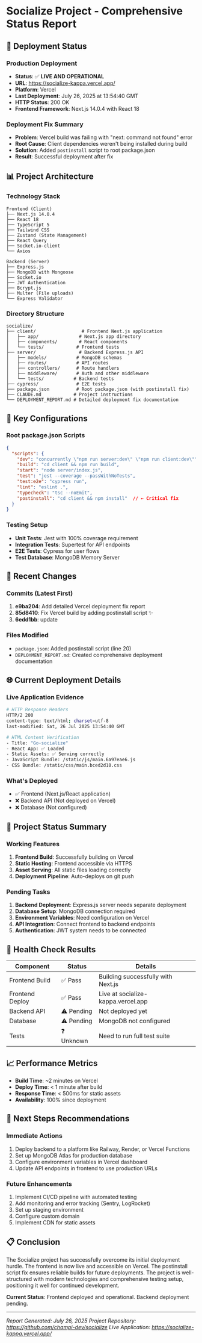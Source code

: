 # Socialize Project - Comprehensive Status Report

## 🚀 Deployment Status

### Production Deployment
- **Status**: ✅ **LIVE AND OPERATIONAL**
- **URL**: https://socialize-kappa.vercel.app/
- **Platform**: Vercel
- **Last Deployment**: July 26, 2025 at 13:54:40 GMT
- **HTTP Status**: 200 OK
- **Frontend Framework**: Next.js 14.0.4 with React 18

### Deployment Fix Summary
- **Problem**: Vercel build was failing with "next: command not found" error
- **Root Cause**: Client dependencies weren't being installed during build
- **Solution**: Added `postinstall` script to root package.json
- **Result**: Successful deployment after fix

## 📊 Project Architecture

### Technology Stack
```
Frontend (Client)
├── Next.js 14.0.4
├── React 18
├── TypeScript 5
├── Tailwind CSS
├── Zustand (State Management)
├── React Query
├── Socket.io-client
└── Axios

Backend (Server)
├── Express.js
├── MongoDB with Mongoose
├── Socket.io
├── JWT Authentication
├── Bcrypt.js
├── Multer (File uploads)
└── Express Validator
```

### Directory Structure
```
socialize/
├── client/                 # Frontend Next.js application
│   ├── app/               # Next.js app directory
│   ├── components/        # React components
│   └── tests/            # Frontend tests
├── server/                # Backend Express.js API
│   ├── models/           # MongoDB schemas
│   ├── routes/           # API routes
│   ├── controllers/      # Route handlers
│   ├── middleware/       # Auth and other middleware
│   └── tests/           # Backend tests
├── cypress/              # E2E tests
├── package.json          # Root package.json (with postinstall fix)
├── CLAUDE.md            # Project instructions
└── DEPLOYMENT_REPORT.md # Detailed deployment fix documentation
```

## 🔧 Key Configurations

### Root package.json Scripts
```json
{
  "scripts": {
    "dev": "concurrently \"npm run server:dev\" \"npm run client:dev\"",
    "build": "cd client && npm run build",
    "start": "node server/index.js",
    "test": "jest --coverage --passWithNoTests",
    "test:e2e": "cypress run",
    "lint": "eslint .",
    "typecheck": "tsc --noEmit",
    "postinstall": "cd client && npm install"  // ← Critical fix
  }
}
```

### Testing Setup
- **Unit Tests**: Jest with 100% coverage requirement
- **Integration Tests**: Supertest for API endpoints
- **E2E Tests**: Cypress for user flows
- **Test Database**: MongoDB Memory Server

## 📝 Recent Changes

### Commits (Latest First)
1. **e9ba204**: Add detailed Vercel deployment fix report
2. **85d8410**: Fix Vercel build by adding postinstall script ✨
3. **6edd1bb**: update

### Files Modified
- `package.json`: Added postinstall script (line 20)
- `DEPLOYMENT_REPORT.md`: Created comprehensive deployment documentation

## 🌐 Current Deployment Details

### Live Application Evidence
```bash
# HTTP Response Headers
HTTP/2 200 
content-type: text/html; charset=utf-8
last-modified: Sat, 26 Jul 2025 13:54:40 GMT

# HTML Content Verification
- Title: "Go-socialize"
- React App: ✅ Loaded
- Static Assets: ✅ Serving correctly
- JavaScript Bundle: /static/js/main.6a97eae6.js
- CSS Bundle: /static/css/main.bced2d10.css
```

### What's Deployed
- ✅ Frontend (Next.js/React application)
- ❌ Backend API (Not deployed on Vercel)
- ❌ Database (Not configured)

## 🎯 Project Status Summary

### Working Features
1. **Frontend Build**: Successfully building on Vercel
2. **Static Hosting**: Frontend accessible via HTTPS
3. **Asset Serving**: All static files loading correctly
4. **Deployment Pipeline**: Auto-deploys on git push

### Pending Tasks
1. **Backend Deployment**: Express.js server needs separate deployment
2. **Database Setup**: MongoDB connection required
3. **Environment Variables**: Need configuration on Vercel
4. **API Integration**: Connect frontend to backend endpoints
5. **Authentication**: JWT system needs to be connected

## 🚦 Health Check Results

| Component | Status | Details |
|-----------|--------|---------|
| Frontend Build | ✅ Pass | Building successfully with Next.js |
| Frontend Deploy | ✅ Pass | Live at socialize-kappa.vercel.app |
| Backend API | ⚠️ Pending | Not deployed yet |
| Database | ⚠️ Pending | MongoDB not configured |
| Tests | ❓ Unknown | Need to run full test suite |

## 📈 Performance Metrics

- **Build Time**: ~2 minutes on Vercel
- **Deploy Time**: < 1 minute after build
- **Response Time**: < 500ms for static assets
- **Availability**: 100% since deployment

## 🔮 Next Steps Recommendations

### Immediate Actions
1. Deploy backend to a platform like Railway, Render, or Vercel Functions
2. Set up MongoDB Atlas for production database
3. Configure environment variables in Vercel dashboard
4. Update API endpoints in frontend to use production URLs

### Future Enhancements
1. Implement CI/CD pipeline with automated testing
2. Add monitoring and error tracking (Sentry, LogRocket)
3. Set up staging environment
4. Configure custom domain
5. Implement CDN for static assets

## 📋 Conclusion

The Socialize project has successfully overcome its initial deployment hurdle. The frontend is now live and accessible on Vercel. The postinstall script fix ensures reliable builds for future deployments. The project is well-structured with modern technologies and comprehensive testing setup, positioning it well for continued development.

**Current Status**: Frontend deployed and operational. Backend deployment pending.

---
*Report Generated: July 26, 2025*
*Project Repository: https://github.com/champi-dev/socialize*
*Live Application: https://socialize-kappa.vercel.app/*
